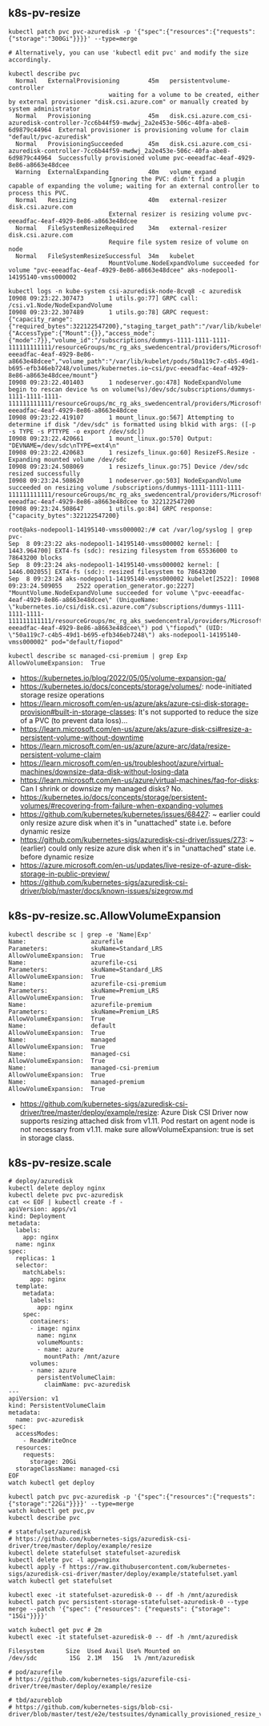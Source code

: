 ## k8s-pv-resize

```
kubectl patch pvc pvc-azuredisk -p '{"spec":{"resources":{"requests":{"storage":"300Gi"}}}}' --type=merge

# Alternatively, you can use 'kubectl edit pvc' and modify the size accordingly.
```

```
kubectl describe pvc
  Normal   ExternalProvisioning        45m   persistentvolume-controller
                            waiting for a volume to be created, either by external provisioner "disk.csi.azure.com" or manually created by system administrator
  Normal   Provisioning                45m   disk.csi.azure.com_csi-azuredisk-controller-7cc6b44f59-mwdwj_2a2e453e-506c-40fa-abe8-6d9879c44964  External provisioner is provisioning volume for claim "default/pvc-azuredisk"
  Normal   ProvisioningSucceeded       45m   disk.csi.azure.com_csi-azuredisk-controller-7cc6b44f59-mwdwj_2a2e453e-506c-40fa-abe8-6d9879c44964  Successfully provisioned volume pvc-eeeadfac-4eaf-4929-8e86-a8663e48dcee
  Warning  ExternalExpanding           40m   volume_expand
                            Ignoring the PVC: didn't find a plugin capable of expanding the volume; waiting for an external controller to process this PVC.
  Normal   Resizing                    40m   external-resizer disk.csi.azure.com
                            External resizer is resizing volume pvc-eeeadfac-4eaf-4929-8e86-a8663e48dcee
  Normal   FileSystemResizeRequired    34m   external-resizer disk.csi.azure.com
                            Require file system resize of volume on node
  Normal   FileSystemResizeSuccessful  34m   kubelet
                            MountVolume.NodeExpandVolume succeeded for volume "pvc-eeeadfac-4eaf-4929-8e86-a8663e48dcee" aks-nodepool1-14195140-vmss000002
                            
kubectl logs -n kube-system csi-azuredisk-node-8cvq8 -c azuredisk
I0908 09:23:22.307473       1 utils.go:77] GRPC call: /csi.v1.Node/NodeExpandVolume
I0908 09:23:22.307489       1 utils.go:78] GRPC request: {"capacity_range":{"required_bytes":322122547200},"staging_target_path":"/var/lib/kubelet/plugins/kubernetes.io/csi/disk.csi.azure.com/bbea9c19ac87099aa37861717c12ff9f356a45e12b31f97511dc5fd1eb200014/globalmount","volume_capability":{"AccessType":{"Mount":{}},"access_mode":{"mode":7}},"volume_id":"/subscriptions/dummys-1111-1111-1111-111111111111/resourceGroups/mc_rg_aks_swedencentral/providers/Microsoft.Compute/disks/pvc-eeeadfac-4eaf-4929-8e86-a8663e48dcee","volume_path":"/var/lib/kubelet/pods/50a119c7-c4b5-49d1-b695-efb346eb7248/volumes/kubernetes.io~csi/pvc-eeeadfac-4eaf-4929-8e86-a8663e48dcee/mount"}
I0908 09:23:22.401403       1 nodeserver.go:478] NodeExpandVolume begin to rescan device %s on volume(%s)/dev/sdc/subscriptions/dummys-1111-1111-1111-111111111111/resourceGroups/mc_rg_aks_swedencentral/providers/Microsoft.Compute/disks/pvc-eeeadfac-4eaf-4929-8e86-a8663e48dcee
I0908 09:23:22.419107       1 mount_linux.go:567] Attempting to determine if disk "/dev/sdc" is formatted using blkid with args: ([-p -s TYPE -s PTTYPE -o export /dev/sdc])
I0908 09:23:22.420661       1 mount_linux.go:570] Output: "DEVNAME=/dev/sdc\nTYPE=ext4\n"
I0908 09:23:22.420683       1 resizefs_linux.go:60] ResizeFS.Resize - Expanding mounted volume /dev/sdc
I0908 09:23:24.508069       1 resizefs_linux.go:75] Device /dev/sdc resized successfully
I0908 09:23:24.508620       1 nodeserver.go:503] NodeExpandVolume succeeded on resizing volume /subscriptions/dummys-1111-1111-1111-111111111111/resourceGroups/mc_rg_aks_swedencentral/providers/Microsoft.Compute/disks/pvc-eeeadfac-4eaf-4929-8e86-a8663e48dcee to 322122547200
I0908 09:23:24.508647       1 utils.go:84] GRPC response: {"capacity_bytes":322122547200}
```

```
root@aks-nodepool1-14195140-vmss000002:/# cat /var/log/syslog | grep pvc-
Sep  8 09:23:22 aks-nodepool1-14195140-vmss000002 kernel: [ 1443.964700] EXT4-fs (sdc): resizing filesystem from 65536000 to 78643200 blocks
Sep  8 09:23:24 aks-nodepool1-14195140-vmss000002 kernel: [ 1446.002055] EXT4-fs (sdc): resized filesystem to 78643200
Sep  8 09:23:24 aks-nodepool1-14195140-vmss000002 kubelet[2522]: I0908 09:23:24.509055    2522 operation_generator.go:2227] "MountVolume.NodeExpandVolume succeeded for volume \"pvc-eeeadfac-4eaf-4929-8e86-a8663e48dcee\" (UniqueName: \"kubernetes.io/csi/disk.csi.azure.com^/subscriptions/dummys-1111-1111-1111-111111111111/resourceGroups/mc_rg_aks_swedencentral/providers/Microsoft.Compute/disks/pvc-eeeadfac-4eaf-4929-8e86-a8663e48dcee\") pod \"fiopod\" (UID: \"50a119c7-c4b5-49d1-b695-efb346eb7248\") aks-nodepool1-14195140-vmss000002" pod="default/fiopod"

kubectl describe sc managed-csi-premium | grep Exp
AllowVolumeExpansion:  True
```

- https://kubernetes.io/blog/2022/05/05/volume-expansion-ga/
- https://kubernetes.io/docs/concepts/storage/volumes/: node-initiated storage resize operations
- https://learn.microsoft.com/en-us/azure/aks/azure-csi-disk-storage-provision#built-in-storage-classes: It's not supported to reduce the size of a PVC (to prevent data loss)...
- https://learn.microsoft.com/en-us/azure/aks/azure-disk-csi#resize-a-persistent-volume-without-downtime
- https://learn.microsoft.com/en-us/azure/azure-arc/data/resize-persistent-volume-claim
- https://learn.microsoft.com/en-us/troubleshoot/azure/virtual-machines/downsize-data-disk-without-losing-data
- https://learn.microsoft.com/en-us/azure/virtual-machines/faq-for-disks: Can I shrink or downsize my managed disks? No.
- https://kubernetes.io/docs/concepts/storage/persistent-volumes/#recovering-from-failure-when-expanding-volumes
- https://github.com/kubernetes/kubernetes/issues/68427: ~ earlier could only resize azure disk when it's in "unattached" state i.e. before dynamic resize
- https://github.com/kubernetes-sigs/azuredisk-csi-driver/issues/273: ~ (earlier) could only resize azure disk when it's in "unattached" state i.e. before dynamic resize
- https://azure.microsoft.com/en-us/updates/live-resize-of-azure-disk-storage-in-public-preview/
- https://github.com/kubernetes-sigs/azuredisk-csi-driver/blob/master/docs/known-issues/sizegrow.md

## k8s-pv-resize.sc.AllowVolumeExpansion

```
kubectl describe sc | grep -e 'Name|Exp'
Name:                  azurefile
Parameters:            skuName=Standard_LRS
AllowVolumeExpansion:  True
Name:                  azurefile-csi
Parameters:            skuName=Standard_LRS
AllowVolumeExpansion:  True
Name:                  azurefile-csi-premium
Parameters:            skuName=Premium_LRS
AllowVolumeExpansion:  True
Name:                  azurefile-premium
Parameters:            skuName=Premium_LRS
AllowVolumeExpansion:  True
Name:                  default
AllowVolumeExpansion:  True
Name:                  managed
AllowVolumeExpansion:  True
Name:                  managed-csi
AllowVolumeExpansion:  True
Name:                  managed-csi-premium
AllowVolumeExpansion:  True
Name:                  managed-premium
AllowVolumeExpansion:  True
```

- https://github.com/kubernetes-sigs/azuredisk-csi-driver/tree/master/deploy/example/resize: Azure Disk CSI Driver now supports resizing attached disk from v1.11. Pod restart on agent node is not necessary from v1.11. make sure allowVolumeExpansion: true is set in storage class.

## k8s-pv-resize.scale

```
# deploy/azuredisk
kubectl delete deploy nginx
kubectl delete pvc pvc-azuredisk
cat << EOF | kubectl create -f -
apiVersion: apps/v1
kind: Deployment
metadata:
  labels:
    app: nginx
  name: nginx
spec:
  replicas: 1
  selector:
    matchLabels:
      app: nginx
  template:
    metadata:
      labels:
        app: nginx
    spec:
      containers:
      - image: nginx
        name: nginx
        volumeMounts:
        - name: azure
          mountPath: /mnt/azure
      volumes:
      - name: azure
        persistentVolumeClaim:
          claimName: pvc-azuredisk
---
apiVersion: v1
kind: PersistentVolumeClaim
metadata:
  name: pvc-azuredisk
spec:
  accessModes:
    - ReadWriteOnce
  resources:
    requests:
      storage: 20Gi
  storageClassName: managed-csi
EOF
watch kubectl get deploy

kubectl patch pvc pvc-azuredisk -p '{"spec":{"resources":{"requests":{"storage":"22Gi"}}}}' --type=merge
watch kubectl get pvc,pv
kubectl describe pvc
```

```
# statefulset/azuredisk
# https://github.com/kubernetes-sigs/azuredisk-csi-driver/tree/master/deploy/example/resize
kubectl delete statefulset statefulset-azuredisk
kubectl delete pvc -l app=nginx
kubectl apply -f https://raw.githubusercontent.com/kubernetes-sigs/azuredisk-csi-driver/master/deploy/example/statefulset.yaml
watch kubectl get statefulset

kubectl exec -it statefulset-azuredisk-0 -- df -h /mnt/azuredisk
kubectl patch pvc persistent-storage-statefulset-azuredisk-0 --type merge --patch '{"spec": {"resources": {"requests": {"storage": "15Gi"}}}}'

watch kubectl get pvc # 2m
kubectl exec -it statefulset-azuredisk-0 -- df -h /mnt/azuredisk

Filesystem      Size  Used Avail Use% Mounted on
/dev/sdc         15G  2.1M   15G   1% /mnt/azuredisk
```

```
# pod/azurefile
# https://github.com/kubernetes-sigs/azurefile-csi-driver/tree/master/deploy/example/resize
```

```
# tbd/azureblob
# https://github.com/kubernetes-sigs/blob-csi-driver/blob/master/test/e2e/testsuites/dynamically_provisioned_resize_volume_tester.go
```
